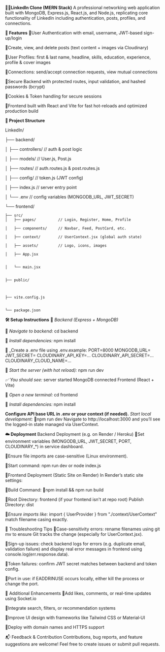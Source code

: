 🧑‍💼**LinkedIn Clone (MERN Stack)**
A professional networking web application built with MongoDB, Express.js, React.js, and Node.js, replicating core functionality of LinkedIn including authentication, posts, profiles, and connections.



**🚀 Features**
🔸User Authentication with email, username, JWT-based sign-up/login

🔸Create, view, and delete posts (text content + images via Cloudinary)

🔸User Profiles: first & last name, headline, skills, education, experience, profile & cover images

🔸Connections: send/accept connection requests, view mutual connections

🔸Secure Backend with protected routes, input validation, and hashed passwords (bcrypt)

🔸Cookies & Token handling for secure sessions

🔸Frontend built with React and Vite for fast hot-reloads and optimized production build

**📂 Project Structure**

LinkedIn/

├── backend/

│   ├── controllers/        // auth & post logic

│   ├── models/             // User.js, Post.js

│   ├── routes/             // auth.routes.js & post.routes.js

│   ├── config/             // token.js (JWT config)

│   ├── index.js            // server entry point

│   └── .env                // config variables (MONGODB_URL, JWT_SECRET)

└── frontend/

    ├── src/
    │   ├── pages/          // Login, Register, Home, Profile
    
    │   ├── components/     // Navbar, Feed, PostCard, etc.
    
    │   ├── context/        // UserContext.jsx (global auth state)
    
    │   ├── assets/         // Logo, icons, images
    
    │   ├── App.jsx

    
    │   └── main.jsx
    
    
    ├── public/
    

    
    ├── vite.config.js
    
    
    └── package.json
    
    
    





    
**🛠️ Setup Instructions**
🔸 _Backend (Express + MongoDB)_

🔸 _Navigate to backend:_
cd backend


🔸 _Install dependencies:_
npm install


🔸 _Create a .env file using .env.example:
PORT=8000
MONGODB_URL=<your Atlas connection string>
JWT_SECRET=<your secret>
CLOUDINARY_API_KEY=…
CLOUDINARY_API_SECRET=…
CLOUDINARY_CLOUD_NAME=…


🔸 _Start the server (with hot reload):_
npm run dev


_✅ You should see:_
server started
MongoDB connected
Frontend (React + Vite)



🔸 _Open a new terminal:_
cd frontend


🔸 _Install dependencies:_
npm install


**Configure API base URL in .env or your context (if needed).**
_Start local development:_
🔸npm run dev
Navigate to http://localhost:3000 and you’ll see the logged-in state managed via UserContext.

**☁️ Deployment**
Backend Deployment (e.g. on Render / Heroku)
🔸Set environment variables (MONGODB_URL, JWT_SECRET, PORT, CLOUDINARY_*) in service dashboard.

🔸Ensure file imports are case-sensitive (Linux environment).

🔸Start command: npm run dev or node index.js

🔸Frontend Deployment (Static Site on Render)
In Render’s static site settings:

🔸Build Command:
🔸npm install && npm run build


🔸Root Directory: frontend (if your frontend isn't at repo root)
Publish Directory: dist

🔸_Ensure imports like:_
import { UserProvider } from "./context/UserContext"
match filename casing exactly.

🧪 Troubleshooting Tips
🔹Case-sensitivity errors: rename filenames using git mv to ensure Git tracks the change (especially for UserContext.jsx).

🔹Sign-up issues: check backend logs for errors (e.g. duplicate email, validation failure) and display real error messages in frontend using console.log(err.response.data).

🔹Token failures: confirm JWT secret matches between backend and token config.

🔹Port in use: if EADDRINUSE occurs locally, either kill the process or change the port.

🧩 Additional Enhancements
🔹Add likes, comments, or real-time updates using Socket.io

🔹Integrate search, filters, or recommendation systems

🔹Improve UI design with frameworks like Tailwind CSS or Material‑UI

🔹Deploy with domain names and HTTPS support

📬 Feedback & Contribution
Contributions, bug reports, and feature suggestions are welcome!
Feel free to create issues or submit pull requests.

